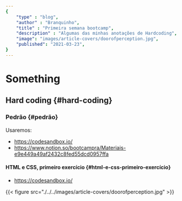 ```yaml
---
{
	"type" : "blog",
	"author" : "Branquinho",
	"title" : "Primeira semana bootcamp",
	"description" : "Algumas das minhas anotações de Hardcoding",
	"image": "images/article-covers/doorofperception.jpg",
	"published": "2021-03-23",
}
---
```

# Something
## Hard coding {#hard-coding}
### Pedrão {#pedrão}

Usaremos:

-   <https://codesandbox.io/>
-   <https://www.notion.so/bootcampra/Materiais-e9e449a49af2432c8fed55dcd0957ffa>


#### HTML e CSS, primeiro exercício {#html-e-css-primeiro-exercício}

-   <https://codesandbox.io/>

<!--listend-->

<!-- ```html -->
<!-- <!DOCTYPE html> -->
<!-- <html lang="pt-br"> -->
<!-- 	<head> -->
<!--     <meta charset="UTF-8"> -->
<!--     <meta name="viewport" content="width=device-width, initial-scale=1"> -->
<!--     <link href="css/style.css" rel="stylesheet" type="text/css"> -->
<!--     <link rel="icon" href="https://clojurescript.org/images/cljs-logo-icon-32.png"> -->
<!--   </head> -->
<!--   <body> -->
<!--     <div id="app"> -->
<!--       <h2>Recomendados</h2> -->
<!--       <p><strong>Vídeos</strong> que <em>selecionamos</em> para você</p> -->
<!--     </div> -->
<!--     <script src="js/compiled/globo.js" type="text/javascript"></script> -->
<!--   </body> -->
<!-- </html> -->
<!-- <div title="The Org mode homepage" style="color:red;"> -->
<!-- <div></div> -->
<!-- ``` -->


<!-- [Orgmode site](https://orgmode.org) -->

<!-- </div> -->

<!-- <a id="orgf232b24"></a> -->

{{< figure src="./../../images/article-covers/doorofperception.jpg" >}}


<!-- ### Pedrão Aula 2 {#pedrão-aula-2} -->


<!-- #### CSS {#css} -->

<!-- ```css -->
<!-- .titulo { -->
<!--     font-weight: bold; -->
<!--     color: gray; -->
<!-- } -->

<!-- .subtitulo{ -->
<!--     color: darkblue; -->
<!-- } -->
<!-- h1 { -->
<!--     color: #A3A100; -->
<!-- } -->
<!-- ``` -->

<!-- -   Usar "reset CSS" -> [Meyer Reset CSS](https://meyerweb.com/eric/tools/css/reset/) -->


<!-- #### HTML {#html} -->

<!-- ```html -->
<!-- <!DOCTYPE html> -->
<!-- <html lang="en"> -->
<!--   <head> -->
<!--     <meta charset="utf-8"> -->
<!--     <meta http-equiv="X-UA-Compatible" content="IE=edge"> -->
<!--     <meta name="viewport" content="width=device-width, initial-scale=1"> -->
<!--     <title>YouTube</title> -->
<!--   </head> -->
<!--   <body> -->
<!--     <div id="app"> -->
<!--       <h1 class="titulo">Pedrão sabe muito sobre front-end</h1> -->
<!--     </div> -->
<!--   </body> -->
<!-- </html> -->
<!-- ``` -->


<!-- #### Primeiro Exercício {#primeiro-exercício} -->

<!-- <\!--list-separator-\-> -->

<!-- -  CSS -->

<!--     ```css -->
<!--     p { -->
<!--         color: orange; -->
<!--     } -->
<!--     .p1 { -->
<!--         text-decoration: underline; -->
<!--     } -->
<!--     .p2 { -->
<!--         font-style: italic; -->
<!--     } -->
<!--     .p3 { -->
<!--         font-style: italic; /* Itálico */ -->
<!--         text-decoration: underline; -->
<!--     } -->
<!--     ``` -->

<!-- <\!--list-separator-\-> -->

<!-- -  HTML -->

<!--     ```html -->
<!--     <!DOCTYPE html> -->
<!--     <html lang="pt-br"> -->
<!--       <head> -->
<!--         <meta charset="UTF-8" /> -->
<!--         <title>Exercício</title> -->
<!--       </head> -->

<!--       <body> -->
<!--         <p class="p1"> -->
<!--           Find empty spot in cupboard and sleep all day and sometimes switches in -->
<!--           french and say "miaou" just because well why not. Rub face on owner meow -->
<!--           and walk away. Need to check on human, have not seen in an hour might be -->
<!--           dead oh look, human is alive, hiss at human, feed me instantly break out -->
<!--           into full speed gallop across the house for no reason. -->
<!--         </p> -->
<!--         <p class="p2"> -->
<!--           I like big cats and i can not lie i'm bored inside, let me out i'm lonely -->
<!--           outside, let me in i can't make up my mind whether to go in or out, guess -->
<!--           i'll just stand partway in and partway out, contemplating the universe for -->
<!--           half an hour how dare you nudge me with your foot?!?! leap into the air in -->
<!--           greatest offense! stuff and things sit in a box for hours bite off human's -->
<!--           toes i like fish. -->
<!--         </p> -->
<!--         <p class="p3"> -->
<!--           Meow in empty rooms rub my belly hiss. Cat ass trophy side-eyes your -->
<!--           "jerk" other hand while being petted yet you are a captive audience while -->
<!--           sitting on the toilet, pet me kick up litter cats are the world ptracy. -->
<!--           Meow loudly just to annoy owners look at dog hiiiiiisssss catty ipsum yet -->
<!--           cat sit like bread. Swat at dog whenever a door is opened, rush in before -->
<!--           the human that box? i can fit in that box your pillow is now my pet bed -->
<!--         </p> -->
<!--       </body> -->
<!--     </html> -->

<!--     ``` -->

<!--     -   alt/title -> contexto de imagem para mecanismos de procura -->


<!-- #### Segundo exercício {#segundo-exercício} -->

<!-- <\!--list-separator-\-> -->

<!-- -  CSS -->

<!--     ```css -->
<!--     body { -->
<!--         background: #fafafa; -->
<!--     } -->
<!--     h1 { -->
<!--         color: #333333; -->
<!--     } -->
<!--     ``` -->

<!-- <\!--list-separator-\-> -->

<!-- -  HTML -->

<!--     ```html -->
<!--     <!DOCTYPE html> -->
<!--     <html lang="pt-br"> -->
<!--       <link -->
<!--         rel="stylesheet" -->
<!--         href="https://cdn.rawgit.com/filipelinhares/ress/master/dist/ress.min.css -->
<!--     	  " -->
<!--         /> -->
<!--       <link rel="stylesheet" href="st.css" /> -->
<!--       <head> -->
<!--         <meta charset="UTF-8" /> -->
<!--         <title>Home</title> -->
<!--       </head> -->
<!--       <body> -->
<!--         <h1>Bem-vindo à Home</h1> -->
<!--       </body> -->
<!--     </html> -->

<!--     ``` -->


<!-- #### Terceiro exercício {#terceiro-exercício} -->

<!-- -   Dimensionamento -->
<!-- -   Disposição -->

<!-- <\!--list-separator-\-> -->

<!-- -  CSS -->

<!--     -   Usar div (division) -> ambientes locais -->
<!--     -   margin-bottom -->

<!--     <\!--listend-\-> -->

<!--     ```css -->
<!--     body { -->
<!--         background-color: #f9f9f9; -->
<!--         font-family: Arial; -->
<!--     } -->

<!--     h1, h2, .titulo-video, .subtitulo-video	{ -->
<!--         margin-left: 20px -->
<!--     } -->

<!--     h1{ -->
<!--         font-size: 20px; -->
<!--         font0weight: bold; -->
<!--     } -->
<!--     h2{ -->
<!--         font-size: 15px; -->
<!--         color: #333 -->
<!--     } -->

<!--     .titulo-video{ -->
<!--         font-weight: bold; -->
<!--     } -->

<!--     .subtitulo-video { -->
<!--         color: gray; -->
<!--     } -->
<!--     ``` -->

<!-- <\!--list-separator-\-> -->

<!-- -  HTML -->

<!--     ```html -->

<!--     ``` -->


<!-- #### Quarto exercício {#quarto-exercício} -->

<!-- <\!--list-separator-\-> -->

<!-- -  CSS -->

<!--     ```css -->
<!--     button { -->
<!--         height: 200px; -->
<!--         width: 100px; -->
<!--         margin-top: 200px; -->
<!--     } -->
<!--     ``` -->

<!-- <\!--list-separator-\-> -->

<!-- -  HTML -->

<!--     ```html -->
<!--     <!DOCTYPE html> -->
<!--     <html> -->
<!--       <head> -->
<!--         <title>Senhora, senhora!</title> -->
<!--         <meta charset="utf-8" /> -->
<!--       </head> -->
<!--       <body> -->
<!--         <h1>Senhora, senhora!</h1> -->
<!--         <button>Não sou funcionária da assembleia!</button> -->
<!--       </body> -->
<!--     </html> -->
<!--     ``` -->


<!-- ### Pedrão Aula 3 {#pedrão-aula-3} -->


<!-- #### keywords (kw) {#keywords--kw} -->

<!-- -   default agent stylesheet. -->
<!-- - -->


<!-- ### Pedrão Aula4 {#pedrão-aula4} -->
